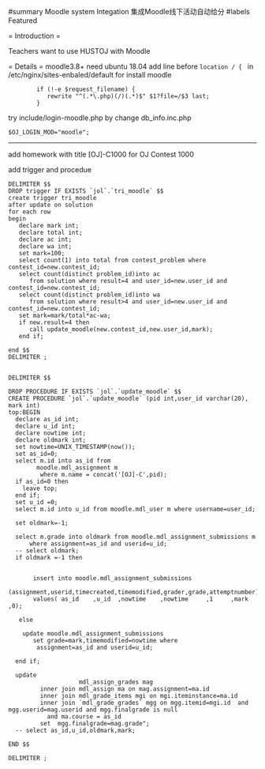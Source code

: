 #summary Moodle system Integation 集成Moodle线下活动自动给分
#labels Featured

= Introduction =

Teachers want to use HUSTOJ with Moodle 


= Details =
moodle3.8+ need ubuntu 18.04 
add line before ```location / { ``` in /etc/nginx/sites-enbaled/default for install moodle
```
        if (!-e $request_filename) {
           rewrite "^(.*\.php)(/)(.*)$" $1?file=/$3 last;
        }

```




try include/login-moodle.php by change db_info.inc.php
```
$OJ_LOGIN_MOD="moodle";
```

----

add homework with title [OJ]-C1000 for OJ Contest 1000

add trigger and procedue
``` 
DELIMITER $$
DROP trigger IF EXISTS `jol`.`tri_moodle` $$
create trigger tri_moodle
after update on solution
for each row
begin
   declare mark int;
   declare total int;
   declare ac int;
   declare wa int;
   set mark=100;
   select count(1) into total from contest_problem where contest_id=new.contest_id;
   select count(distinct problem_id)into ac
      from solution where result=4 and user_id=new.user_id and contest_id=new.contest_id;
   select count(distinct problem_id)into wa
      from solution where result>4 and user_id=new.user_id and contest_id=new.contest_id;
   set mark=mark/total*ac-wa;
   if new.result=4 then
      call update_moodle(new.contest_id,new.user_id,mark);
   end if;

end $$
DELIMITER ;

  
DELIMITER $$

DROP PROCEDURE IF EXISTS `jol`.`update_moodle` $$
CREATE PROCEDURE `jol`.`update_moodle` (pid int,user_id varchar(20), mark int)
top:BEGIN
  declare as_id int;
  declare u_id int;
  declare nowtime int;
  declare oldmark int;
  set nowtime=UNIX_TIMESTAMP(now());
  set as_id=0;
  select m.id into as_id from
        moodle.mdl_assignment m
         where m.name = concat('[OJ]-C',pid);
  if as_id=0 then
    leave top;
  end if;
  set u_id =0;
  select m.id into u_id from moodle.mdl_user m where username=user_id;

  set oldmark=-1;

  select m.grade into oldmark from moodle.mdl_assignment_submissions m
      where assignment=as_id and userid=u_id;
  -- select oldmark;
  if oldmark =-1 then


       insert into moodle.mdl_assignment_submissions
             (assignment,userid,timecreated,timemodified,grader,grade,attemptnumber)
       values( as_id    ,u_id  ,nowtime    ,nowtime     ,1     ,mark ,0);

   else

    update moodle.mdl_assignment_submissions
       set grade=mark,timemodified=nowtime where
        assignment=as_id and userid=u_id;

  end if;
  
  update
                    mdl_assign_grades mag
         inner join mdl_assign ma on mag.assignment=ma.id
         inner join mdl_grade_items mgi on mgi.iteminstance=ma.id
         inner join `mdl_grade_grades` mgg on mgg.itemid=mgi.id  and  mgg.userid=mag.userid and mgg.finalgrade is null
           and ma.course = as_id
         set  mgg.finalgrade=mag.grade";
  -- select as_id,u_id,oldmark,mark;

END $$

DELIMITER ;
 
```
